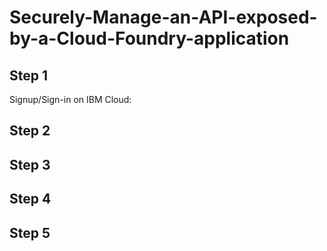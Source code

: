 # Securely-Manage-an-API-exposed-by-a-Cloud-Foundry-application

## Step 1

Signup/Sign-in on IBM Cloud: 

## Step 2


## Step 3

## Step 4

## Step 5

